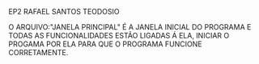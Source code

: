 EP2 RAFAEL SANTOS TEODOSIO

O ARQUIVO:"JANELA PRINCIPAL" É A JANELA INICIAL DO PROGRAMA E TODAS AS FUNCIONALIDADES ESTÃO LIGADAS Á ELA, INICIAR O PROGAMA POR ELA PARA QUE
O PROGRAMA FUNCIONE CORRETAMENTE.
